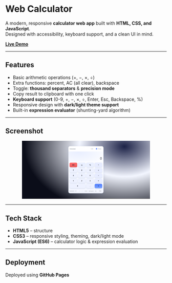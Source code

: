 #  Web Calculator

A modern, responsive **calculator web app** built with **HTML, CSS, and JavaScript**.  
Designed with accessibility, keyboard support, and a clean UI in mind.  

 **[Live Demo](https://harshinimaryada.github.io/Calculator-app/)** 

---

##  Features
-  Basic arithmetic operations (+, −, ×, ÷)  
-  Extra functions: percent, AC (all clear), backspace  
-  Toggle: **thousand separators** & **precision mode**  
-  Copy result to clipboard with one click  
-  **Keyboard support** (0-9, +, −, ×, ÷, Enter, Esc, Backspace, %)  
-  Responsive design with **dark/light theme support**  
-  Built-in **expression evaluator** (shunting-yard algorithm)  

---

## Screenshot
<p align="center">
  <img src="assetscalculator.png" alt="Calculator Screenshot" width="400"/>
</p>

---

##  Tech Stack
- **HTML5** – structure  
- **CSS3** – responsive styling, theming, dark/light mode  
- **JavaScript (ES6)** – calculator logic & expression evaluation  

---

## Deployment
Deployed using **GitHub Pages**


